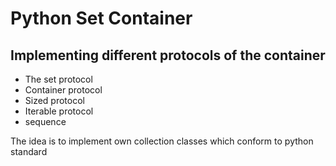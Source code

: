 # Python Set Container

## Implementing different protocols of the container
- The set protocol
- Container protocol
- Sized protocol
- Iterable protocol
- sequence

The idea is to implement own collection classes
which conform to python standard